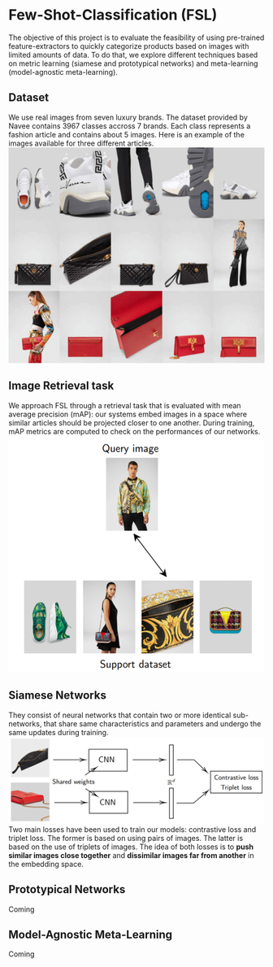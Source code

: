 # Few-Shot-Classification (FSL)
The objective of this project is to evaluate the feasibility of using pre-trained feature-extractors to quickly categorize products based on images with limited amounts of data. To do that, we explore different techniques based on metric learning (siamese and prototypical networks) and meta-learning (model-agnostic meta-learning).

## Dataset
We use real images from seven luxury brands. The dataset provided by Navee contains 3967 classes accross 7 brands. Each class represents a fashion article and contains about 5 images. Here is an example of the images available for three different articles.
![img](https://github.com/carlossantosgarcia/few-shot-classification/blob/main/images/example.png)

## Image Retrieval task 
We approach FSL through a retrieval task that is evaluated with mean average precision (mAP): our systems embed images in a space where similar articles should be projected closer to one another. During training, mAP metrics are computed to check on the performances of our networks.
![img](https://github.com/carlossantosgarcia/few-shot-classification/blob/main/images/retrieval.png)

## Siamese Networks
They consist of neural networks that contain two or more identical sub-networks, that share same characteristics and parameters and undergo the same updates during training.
![img](https://github.com/carlossantosgarcia/few-shot-classification/blob/main/images/siamese_networks_diagram.png)
Two main losses have been used to train our models: contrastive loss and triplet loss. The former is based on using pairs of images. The latter is based on the use of triplets of images. The idea of both losses is to **push similar images close together** and **dissimilar images far from another** in the embedding space. 

## Prototypical Networks
Coming

## Model-Agnostic Meta-Learning
Coming